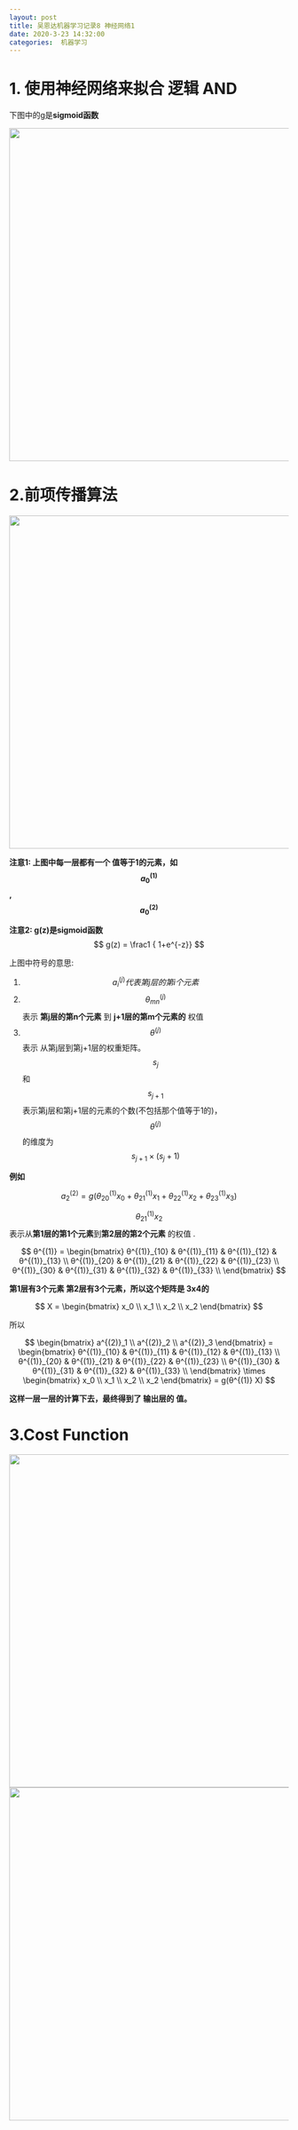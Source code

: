 ```yaml
---
layout: post
title: 吴恩达机器学习记录8 神经网络1
date: 2020-3-23 14:32:00
categories:  机器学习
---
```


<script type="text/javascript" src="http://cdn.mathjax.org/mathjax/latest/MathJax.js?config=default"></script>

# 1. 使用神经网络来拟合 逻辑 AND

下图中的g是**sigmoid函数**

<img src="https://raw.githubusercontent.com/QuietListener/quietlistener.github.io/master/images/20200326-neural-network.jpg" width="600"> 


# 2.前项传播算法
<img src="https://raw.githubusercontent.com/QuietListener/quietlistener.github.io/master/images/20200326-neural-network1.jpg" width="600">

**注意1: 上图中每一层都有一个 值等于1的元素，如 $$ a^{(1)}_0$$, $$ a^{(2)}_0$$**

**注意2: g(z)是sigmoid函数**
 $$ g(z) = \frac1 { 1+e^{-z}}  $$ 


上图中符号的意思:
1. $$a^{(j)}_i 代表 第j层的第i个元素 $$
2. $$ θ^{(j)}_{mn}$$  表示 **第j层的第n个元素** 到 **j+1层的第m个元素的** 权值
3. $$ θ^{(j)} $$ 表示 从第j层到第j+1层的权重矩阵。$$s_j$$ 和$$s_{j+1}$$表示第j层和第j+1层的元素的个数(不包括那个值等于1的)，  $$ θ^{(j)} $$的维度为 $$ s_{j+1} \times (s_j +1) $$

**例如**   

$$ a^{(2)}_2   = g( θ^{(1)}_{20} x_0  + θ^{(1)}_{21} x_1 + θ^{(1)}_{22} x_2 + θ^{(1)}_{23} x_3 )   $$    

$$θ^{(1)}_{21}x_2$$ 表示从**第1层的第1个元素**到**第2层的第2个元素** 的权值 .

$$ 
θ^{(1)} = 
\begin{bmatrix}
θ^{(1)}_{10} & θ^{(1)}_{11} &  θ^{(1)}_{12} & θ^{(1)}_{13}  \\
θ^{(1)}_{20} & θ^{(1)}_{21} &  θ^{(1)}_{22} & θ^{(1)}_{23}  \\
θ^{(1)}_{30} & θ^{(1)}_{31} &  θ^{(1)}_{32} & θ^{(1)}_{33}  \\
\end{bmatrix} 
$$  

**第1层有3个元素 第2层有3个元素，所以这个矩阵是 3x4的**  

$$
X = 
\begin{bmatrix}
x_0 \\
x_1  \\
x_2  \\
x_2  
\end{bmatrix} 
$$

所以   

$$
\begin{bmatrix}
a^{(2)}_1  \\
a^{(2)}_2  \\
a^{(2)}_3 
\end{bmatrix} = \begin{bmatrix}
θ^{(1)}_{10} & θ^{(1)}_{11} &  θ^{(1)}_{12} & θ^{(1)}_{13}  \\
θ^{(1)}_{20} & θ^{(1)}_{21} &  θ^{(1)}_{22} & θ^{(1)}_{23}  \\
θ^{(1)}_{30} & θ^{(1)}_{31} &  θ^{(1)}_{32} & θ^{(1)}_{33}  \\
\end{bmatrix}  \times \begin{bmatrix}
x_0 \\
x_1  \\
x_2  \\
x_2  
\end{bmatrix}  =  g(θ^{(1)} X)
$$


**这样一层一层的计算下去，最终得到了 输出层的 值。**

# 3.Cost Function

<img src="https://raw.githubusercontent.com/QuietListener/quietlistener.github.io/master/images/20200326-neural-network2.jpg" width="600">

<img src="https://raw.githubusercontent.com/QuietListener/quietlistener.github.io/master/images/20200326-neural-network3.jpg" width="600">

